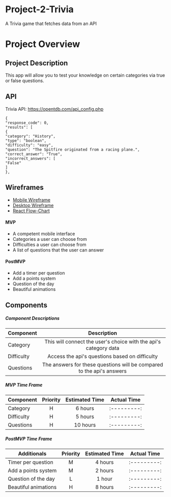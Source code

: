 # Project-2-Trivia
A Trivia game that fetches data from an API
# Project Overview

## Project Description

This app will allow you to test your knowledge on certain categories via true or false questions.

## API

Trivia API:
https://opentdb.com/api_config.php

```
{
"response_code": 0,
"results": [
{
"category": "History",
"type": "boolean",
"difficulty": "easy",
"question": "The Spitfire originated from a racing plane.",
"correct_answer": "True",
"incorrect_answers": [
"False"
]
},
```

## Wireframes

- [Mobile Wireframe](https://i.imgur.com/2gdPh3N.jpg)
- [Desktop Wireframe](https://i.imgur.com/W3CMn5g.jpg)
- [React Flow-Chart](https://i.imgur.com/OvagLrk.jpg)


#### MVP

- A competent mobile interface
- Categories a user can choose from
- Difficulties a user can choose from
- A list of questions that the user can answer

#### PostMVP

- Add a timer per question
- Add a points system
- Question of the day
- Beautiful animations

## Components

##### Component Descriptions

| Component      |                           Description                            |
| -------------- | :-------------------------------------------------------------:  |
| Category	 |This will connect the user's choice with the api's category data  |
| Difficulty   	 |   Access the api's questions based on difficulty                 |
| Questions      |The answers for these questions will be compared to the api's answers|

##### MVP Time Frame

| Component    | Priority | Estimated Time | Actual Time |
| ------------ | :------: | :------------: | :---------: |
| Category     | H  	  | 6 hours	   | :---------: |
| Difficulty   | H	  | 5 hours  	   | :---------: |
| Questions    | H 	  | 10 hours 	   | :---------: |


##### PostMVP Time Frame

| Additionals          | Priority | Estimated Time | Actual Time |
| -------------------- | :------: | :------------: | :---------: |
| Timer per question   | M  	  | 4 hours	   | :---------: |
| Add a points system  | M	  | 2 hours  	   | :---------: |
| Question of the day  | L 	  | 1 hour	   | :---------: |
| Beautiful animations | H 	  | 8 hours	   | :---------: |
